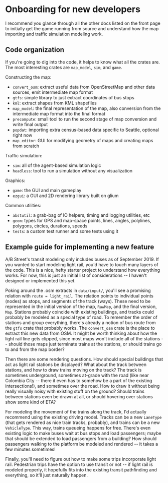 # Onboarding for new developers

I recommend you glance through all the other docs listed on the front page to
initially get the game running from source and understand how the map importing
and traffic simulation modeling work.

## Code organization

If you're going to dig into the code, it helps to know what all the crates are.
The most interesting crates are `map_model`, `sim`, and `game`.

Constructing the map:

- `convert_osm`: extract useful data from OpenStreetMap and other data sources,
  emit intermediate map format
- `gtfs`: simple library to just extract coordinates of bus stops
- `kml`: extract shapes from KML shapefiles
- `map_model`: the final representation of the map, also conversion from the
  intermediate map format into the final format
- `precompute`: small tool to run the second stage of map conversion and write
  final output
- `popdat`: importing extra census-based data specific to Seattle, optional
  right now
- `map_editor`: GUI for modifying geometry of maps and creating maps from
  scratch

Traffic simulation:

- `sim`: all of the agent-based simulation logic
- `headless`: tool to run a simulation without any visualization

Graphics:

- `game`: the GUI and main gameplay
- `ezgui`: a GUI and 2D rendering library built on glium

Common utilities:

- `abstutil`: a grab-bag of IO helpers, timing and logging utilities, etc
- `geom`: types for GPS and map-space points, lines, angles, polylines,
  polygons, circles, durations, speeds
- `tests`: a custom test runner and some tests using it

## Example guide for implementing a new feature

A/B Street's transit modeling only includes buses as of September 2019. If you
wanted to start modeling light rail, you'd have to touch many layers of the
code. This is a nice, hefty starter project to understand how everything works.
For now, this is just an initial list of considerations -- I haven't designed or
implemented this yet.

Poking around the .osm extracts in `data/input/`, you'll see a promising
relation with `route = light_rail`. The relation points to individual points
(nodes) as stops, and segments of the track (ways). These need to be represented
in the initial version of the map, `RawMap`, and the final version, `Map`.
Stations probably coincide with existing buildings, and tracks could probably be
modeled as a special type of road. To remember the order of stations and group
everything, there's already a notion of bus route from the `gtfs` crate that
probably works. The `convert_osm` crate is the place to extract this new data
from OSM. It might be worth thinking about how the light rail line gets clipped,
since most maps won't include all of the stations -- should those maps just
terminate trains at the stations, or should trains go to and from the map
border?

Then there are some rendering questions. How should special buildings that act
as light rail stations be displayed? What about the track between stations, and
how to draw trains moving on the track? The track is sometimes underground,
sometimes at-grade with the road (like near Colombia City -- there it even has
to somehow be a part of the existing intersections!), and sometimes over the
road. How to draw it without being really visually noisy with existing stuff on
the ground? Should trains between stations even be drawn at all, or should
hovering over stations show some kind of ETA?

For modeling the movement of the trains along the track, I'd actually recommend
using the existing driving model. Tracks can be a new `LaneType` (that gets
rendered as nice train tracks, probably), and trains can be a new `VehicleType`.
This way, trains queueing happens for free. There's even existing logic to make
buses wait at bus stops and load passengers; maybe that should be extended to
load passengers from a building? How should passengers walking to the platform
be modeled and rendered -- it takes a few minutes sometimes!

Finally, you'll need to figure out how to make some trips incorporate light
rail. Pedestrian trips have the option to use transit or not -- if light rail is
modeled properly, it hopefully fits into the existing transit pathfinding and
everything, so it'll just naturally happen.
